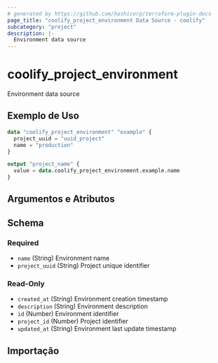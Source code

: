 ```yaml
---
# generated by https://github.com/hashicorp/terraform-plugin-docs
page_title: "coolify_project_environment Data Source - coolify"
subcategory: "project"
description: |-
  Environment data source
---
```


# coolify_project_environment

Environment data source

## Exemplo de Uso

```terraform
data "coolify_project_environment" "example" {
  project_uuid = "uuid_project"
  name = "production"
}

output "project_name" {
  value = data.coolify_project_environment.example.name
}
```

## Argumentos e Atributos

<!-- schema generated by tfplugindocs -->
## Schema

### Required

- `name` (String) Environment name
- `project_uuid` (String) Project unique identifier

### Read-Only

- `created_at` (String) Environment creation timestamp
- `description` (String) Environment description
- `id` (Number) Environment identifier
- `project_id` (Number) Project identifier
- `updated_at` (String) Environment last update timestamp



## Importação

